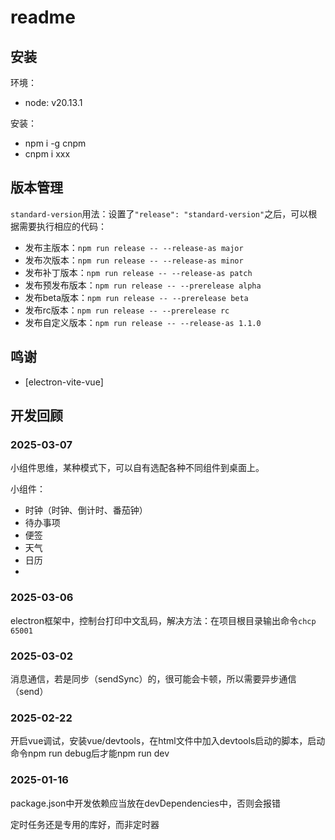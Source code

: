 # readme

## 安装

环境：

- node: v20.13.1

安装：

- npm i -g cnpm
- cnpm i xxx

## 版本管理

`standard-version`用法：设置了`"release": "standard-version"`之后，可以根据需要执行相应的代码：

- 发布主版本：`npm run release -- --release-as major`
- 发布次版本：`npm run release -- --release-as minor`
- 发布补丁版本：`npm run release -- --release-as patch`
- 发布预发布版本：`npm run release -- --prerelease alpha`
- 发布beta版本：`npm run release -- --prerelease beta`
- 发布rc版本：`npm run release -- --prerelease rc`
- 发布自定义版本：`npm run release -- --release-as 1.1.0`

## 鸣谢

- [electron-vite-vue]

## 开发回顾

### 2025-03-07

小组件思维，某种模式下，可以自有选配各种不同组件到桌面上。

小组件：

- 时钟（时钟、倒计时、番茄钟）
- 待办事项
- 便签
- 天气
- 日历
- 

### 2025-03-06

electron框架中，控制台打印中文乱码，解决方法：在项目根目录输出命令`chcp 65001`

### 2025-03-02

消息通信，若是同步（sendSync）的，很可能会卡顿，所以需要异步通信（send）

### 2025-02-22

开启vue调试，安装vue/devtools，在html文件中加入devtools启动的脚本，启动命令npm run debug后才能npm run dev

### 2025-01-16

package.json中开发依赖应当放在devDependencies中，否则会报错

定时任务还是专用的库好，而非定时器
